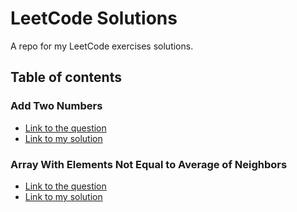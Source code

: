 
# LeetCode Solutions

A repo for my LeetCode exercises solutions.

## Table of contents

### Add Two Numbers
- [Link to the question](https://leetcode.com/problems/add-two-numbers/description/)
- [Link to my solution](https://github.com/benjng/LeetCode/blob/main/AddTwoNumbers.cs)

### Array With Elements Not Equal to Average of Neighbors
- [Link to the question](https://leetcode.com/problems/array-with-elements-not-equal-to-average-of-neighbors/description/)
- [Link to my solution](https://github.com/benjng/LeetCode/blob/main/AddTwoNumbers.cs)
